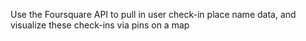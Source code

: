Use the Foursquare API to pull in user check-in place name data, and visualize these check-ins via pins on a map
